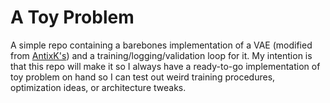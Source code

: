 # A Toy Problem

A simple repo containing a barebones implementation of a VAE (modified from [AntixK's](https://github.com/AntixK/PyTorch-VAE)) and a training/logging/validation loop for it. My intention is that this repo will make it so I always have a ready-to-go implementation of toy problem on hand so I can test out weird training procedures, optimization ideas, or architecture tweaks.